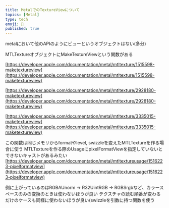 ```yaml
---
title: MetalでのTextureViewについて
topics: [Metal]
type: tech
emoji: 📝
published: true
---
```


metalにおいて他のAPIのようにビューというオブジェクトはない(多分)

MTLTextureオブジェクトにMakeTextureViewという関数がある

[https://developer.apple.com/documentation/metal/mtltexture/1515598-maketextureview](https://developer.apple.com/documentation/metal/mtltexture/1515598-maketextureview)

[https://developer.apple.com/documentation/metal/mtltexture/2928180-maketextureview](https://developer.apple.com/documentation/metal/mtltexture/2928180-maketextureview)

[https://developer.apple.com/documentation/metal/mtltexture/3335015-maketextureview](https://developer.apple.com/documentation/metal/mtltexture/3335015-maketextureview)

この関数は同じメモリからformatやlevel, swizzleを変えたMTLTextureを作る場合に使う
MTLTextureを作る際のUsageにpixelFormatViewを指定していないとできないキャストがあるみたい
[https://developer.apple.com/documentation/metal/mtltextureusage/1516223-pixelformatview](https://developer.apple.com/documentation/metal/mtltextureusage/1516223-pixelformatview)

例に上がっているのはRGBAUnorm -> R32UintRGB -> RGBSrgbなど、カラースペースのみの変換のときは使わないほうが良い
テクスチャの読む順番が変わるだけのケースも同様に使わないほうが良い(swizzleを引数に持つ関数を使う
